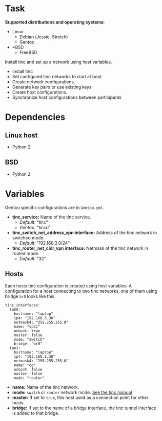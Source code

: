 # Task

**Supported distributions and operating systems:**

 * Linux
   * Debian (Jessie, Stretch)
   * Gentoo
 * *BSD
   * FreeBSD

Install tinc and set up a network using host variables.

 * Install tinc
 * Set configured tinc networks to start at boot.
 * Create network configurations.
 * Generate key pairs or use existing keys
 * Create host configurations.
 * Synchronize host configurations between participants

# Dependencies

## Linux host

 * Python 2

## BSD

 * Python 2

# Variables

Gentoo specific configurations are in `Gentoo.yml`.

 * **tinc_service:** Name of the tinc service.
   * *Default:* "tinc"
   * *Gentoo:* "tincd"
 * **tinc_switch_net_address_vpn interface:** Address of the tinc network in switched mode.
   * *Default:* "192.168.3.0/24"
 * **tinc_router_net_cidr_vpn interface:** Netmask of the tinc network in routed mode.
   * *Default*: "32"

## Hosts

Each hosts tinc configuration is created using host variables. A configuration
for a host connecting to two tinc networks, one of them using  bridge `br0`
looks like this:

    tinc_interfaces:
      tun0:
        hostname: "laptop"
        ip4: "192.168.3.30"
        netmask4: "255.255.255.0"
        name: "vps1"
        onboot: true
        master: false
        mode: "switch"
        bridge: "br0"
      tun1:
        hostname: "laptop"
        ip4: "192.168.2.30"
        netmask4: "255.255.255.0"
        name: "cg"
        onboot: false
        master: false
        mode: "router"

 * **name:** Name of the tinc network.
 * **mode:** `switch` or `router` network mode. [See the tinc manual](https://www.tinc-vpn.org/documentation/Main-configuration-variables.html#Main-configuration-variables)
 * **master:** If set to `true`, this host used as a connection point for other hosts.
 * **bridge:** If set to the name of a bridge interface, the tinc tunnel interface is added to that bridge.
